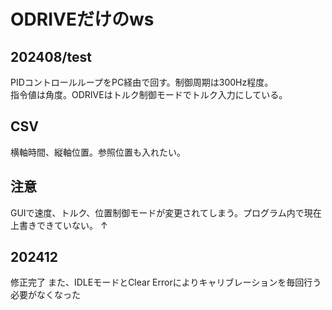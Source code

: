 # ODRIVEだけのws

## 202408/test
PIDコントロールループをPC経由で回す。制御周期は300Hz程度。
<br>
指令値は角度。ODRIVEはトルク制御モードでトルク入力にしている。

## CSV
横軸時間、縦軸位置。参照位置も入れたい。

## 注意
GUIで速度、トルク、位置制御モードが変更されてしまう。プログラム内で現在上書きできていない。
↑
## 202412
修正完了
また、IDLEモードとClear Errorによりキャリブレーションを毎回行う必要がなくなった
